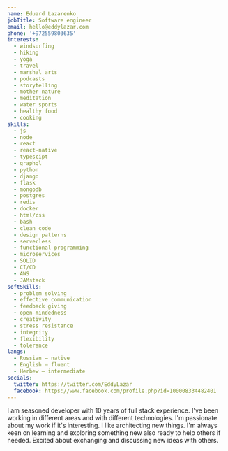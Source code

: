 ```yaml
---
name: Eduard Lazarenko
jobTitle: Software engineer
email: hello@eddylazar.com
phone: '+972559803635'
interests:
  - windsurfing
  - hiking
  - yoga
  - travel
  - marshal arts
  - podcasts
  - storytelling
  - mother nature
  - meditation
  - water sports
  - healthy food
  - cooking
skills:
  - js
  - node
  - react
  - react-native
  - typescipt
  - graphql
  - python
  - django
  - flask
  - mongodb
  - postgres
  - redis
  - docker
  - html/css
  - bash
  - clean code
  - design patterns
  - serverless
  - functional programming
  - microservices
  - SOLID
  - CI/CD
  - AWS
  - JAMstack
softSkills:
  - problem solving
  - effective communication
  - feedback giving
  - open-mindedness
  - creativity
  - stress resistance
  - integrity
  - flexibility
  - tolerance
langs:
  - Russian — native
  - English — fluent
  - Herbew — intermediate
socials:
  twitter: https://twitter.com/EddyLazar
  facebook: https://www.facebook.com/profile.php?id=100008334482401
---
```


I am seasoned developer with 10 years of full stack experience. I've been working in different areas and with different technologies. I'm passionate about my work if it's interesting. I like architecting new things. I'm always keen on learning and exploring something new also ready to help others if needed. Excited about exchanging and discussing new ideas with others.
